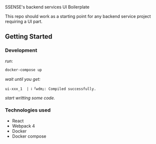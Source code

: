 SSENSE's backend services UI Boilerplate

This repo should work as a starting point for any backend service project requiring a UI part.

## Getting Started

### Development

_run_:
``` bash
docker-compose up
```
_wait until you get:_
```
ui-xxx_1  | ℹ ｢wdm｣: Compiled successfully.
```
_start writting some code._

### Technologies used

* React
* Webpack 4
* Docker
* Docker compose


